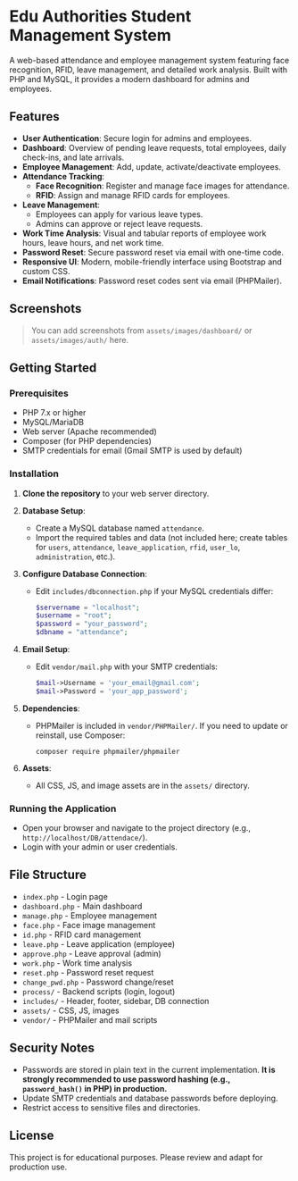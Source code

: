# Edu Authorities Student Management System

A web-based attendance and employee management system featuring face recognition, RFID, leave management, and detailed work analysis. Built with PHP and MySQL, it provides a modern dashboard for admins and employees.

## Features

- **User Authentication**: Secure login for admins and employees.
- **Dashboard**: Overview of pending leave requests, total employees, daily check-ins, and late arrivals.
- **Employee Management**: Add, update, activate/deactivate employees.
- **Attendance Tracking**:
  - **Face Recognition**: Register and manage face images for attendance.
  - **RFID**: Assign and manage RFID cards for employees.
- **Leave Management**:
  - Employees can apply for various leave types.
  - Admins can approve or reject leave requests.
- **Work Time Analysis**: Visual and tabular reports of employee work hours, leave hours, and net work time.
- **Password Reset**: Secure password reset via email with one-time code.
- **Responsive UI**: Modern, mobile-friendly interface using Bootstrap and custom CSS.
- **Email Notifications**: Password reset codes sent via email (PHPMailer).

## Screenshots

> You can add screenshots from `assets/images/dashboard/` or `assets/images/auth/` here.

## Getting Started

### Prerequisites

- PHP 7.x or higher
- MySQL/MariaDB
- Web server (Apache recommended)
- Composer (for PHP dependencies)
- SMTP credentials for email (Gmail SMTP is used by default)

### Installation

1. **Clone the repository** to your web server directory.

2. **Database Setup**:
   - Create a MySQL database named `attendance`.
   - Import the required tables and data (not included here; create tables for `users`, `attendance`, `leave_application`, `rfid`, `user_lo`, `administration`, etc.).

3. **Configure Database Connection**:
   - Edit `includes/dbconnection.php` if your MySQL credentials differ:
     ```php
     $servername = "localhost";
     $username = "root";
     $password = "your_password";
     $dbname = "attendance";
     ```

4. **Email Setup**:
   - Edit `vendor/mail.php` with your SMTP credentials:
     ```php
     $mail->Username = 'your_email@gmail.com';
     $mail->Password = 'your_app_password';
     ```

5. **Dependencies**:
   - PHPMailer is included in `vendor/PHPMailer/`. If you need to update or reinstall, use Composer:
     ```
     composer require phpmailer/phpmailer
     ```

6. **Assets**:
   - All CSS, JS, and image assets are in the `assets/` directory.

### Running the Application

- Open your browser and navigate to the project directory (e.g., `http://localhost/DB/attendace/`).
- Login with your admin or user credentials.

## File Structure

- `index.php` - Login page
- `dashboard.php` - Main dashboard
- `manage.php` - Employee management
- `face.php` - Face image management
- `id.php` - RFID card management
- `leave.php` - Leave application (employee)
- `approve.php` - Leave approval (admin)
- `work.php` - Work time analysis
- `reset.php` - Password reset request
- `change_pwd.php` - Password change/reset
- `process/` - Backend scripts (login, logout)
- `includes/` - Header, footer, sidebar, DB connection
- `assets/` - CSS, JS, images
- `vendor/` - PHPMailer and mail scripts

## Security Notes

- Passwords are stored in plain text in the current implementation. **It is strongly recommended to use password hashing (e.g., `password_hash()` in PHP) in production.**
- Update SMTP credentials and database passwords before deploying.
- Restrict access to sensitive files and directories.

## License

This project is for educational purposes. Please review and adapt for production use. 